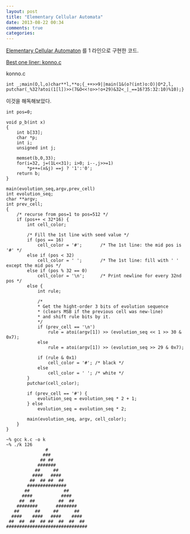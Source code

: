```yaml
---
layout: post
title: "Elementary Cellular Automata"
date: 2013-08-22 00:34
comments: true
categories: 
---
```


[Elementary Cellular Automaton](http://mathworld.wolfram.com/ElementaryCellularAutomaton.html) 를 1 라인으로 구현한 코드.

[Best one liner: konno.c](http://www.ioccc.org/2012/konno/konno.c)

konno.c

    int _;main(O,l,o)char**l,**o;{_++>>9||main(1&(o?(int)o:O)|O*2,l,
    putchar(_%32?atoi(1[l])>>(7&O<<!o>>!o+29)&32<_|_==16?35:32:10)%10);}

이것을 해독해보았다. 

    int pos=0;

    void p_b(int x)
    {
        int b[33];
        char *p;
        int i;
        unsigned int j;

        memset(b,0,33);
        for(i=32, j=(1L<<31); i>0; i--,j>>=1)
            *p++=(x&j) ==j ? '1':'0';
        return b;
    }

    main(evolution_seq,argv,prev_cell)
    int evolution_seq;
    char **argv;
    int prev_cell;
    {
        /* recurse from pos=1 to pos=512 */
        if (pos++ < 32*16) {
            int cell_color;

            /* Fill the 1st line with seed value */
            if (pos == 16)
                cell_color = '#';       /* The 1st line: the mid pos is '#' */
            else if (pos < 32)
                cell_color = ' ';       /* The 1st line: fill with ' ' except the mid pos */
            else if (pos % 32 == 0)
                cell_color = '\n';      /* Print newline for every 32nd pos */
            else {
                int rule;

                /* 
                * Get the hight-order 3 bits of evolution sequence
                * (clears MSB if the previous cell was new-line)
                * and shift rule bits by it.
                */
                if (prev_cell == '\n')
                    rule = atoi(argv[1]) >> (evolution_seq << 1 >> 30 & 0x7);  
                else
                    rule = atoi(argv[1]) >> (evolution_seq >> 29 & 0x7);

                if (rule & 0x1)
                    cell_color = '#'; /* black */
                else
                    cell_color = ' '; /* white */
            }        
            putchar(cell_color);

            if (prev_cell == '#') { 
                evolution_seq = evolution_seq * 2 + 1;
            } else 
                evolution_seq = evolution_seq * 2; 

            main(evolution_seq, argv, cell_color);
        }
    }

    ~% gcc k.c -o k
    ~% ./k 126
                   #               
                  ###              
                 ## ##             
                #######            
               ##     ##           
              ####   ####          
             ##  ## ##  ##         
            ###############        
           ##             ##       
          ####           ####      
         ##  ##         ##  ##     
        ########       ########    
       ##      ##     ##      ##   
      ####    ####   ####    ####  
     ##  ##  ##  ## ##  ##  ##  ## 
    ###############################

